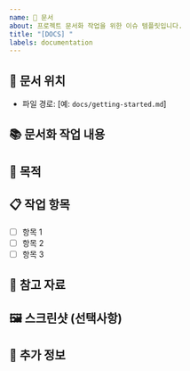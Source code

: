 ```yaml
---
name: 📄 문서
about: 프로젝트 문서화 작업을 위한 이슈 템플릿입니다.
title: "[DOCS] "
labels: documentation
---
```


## 🧭 문서 위치
- 파일 경로: [예: `docs/getting-started.md`]

## 📚 문서화 작업 내용
<!-- 어떤 문서를 작성하거나 수정할 예정인지 설명해주세요. -->

## 🎯 목적
<!-- 이 문서화 작업 목적을 설명해주세요. -->

## 📋 작업 항목

- [ ] 항목 1
- [ ] 항목 2
- [ ] 항목 3

## 📎 참고 자료
<!-- 문서 작성에 참고할 자료나 링크가 있다면 첨부해주세요. -->

## 🖼 스크린샷 (선택사항)
<!-- 필요한 경우 관련 스크린샷을 첨부해주세요. -->

## 📝 추가 정보
<!-- 문서화 작업에 대한 추가 정보나 컨텍스트가 있다면 여기에 적어주세요. -->
